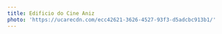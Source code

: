 ```yaml
---
title: Edificio do Cine Aniz
photo: 'https://ucarecdn.com/ecc42621-3626-4527-93f3-d5adcbc913b1/'
---
```


